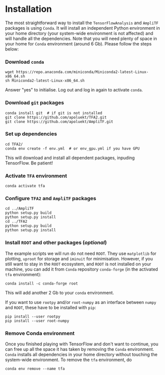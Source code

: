# Installation 

The most straightforward way to install the `TensorFlowAnalysis` and `AmpliTF` packages is using `Conda`. It will install an independent Python environment in your home directory (your system-wide environment is not affected) and will handle all the dependencies. Note that you will need plenty of space in your home for `Conda` environment (around 6 Gb). Please follow the steps below: 

### Download `conda`
```
wget https://repo.anaconda.com/miniconda/Miniconda2-latest-Linux-x86_64.sh
sh Miniconda2-latest-Linux-x86_64.sh
```
Answer "yes" to initialise. Log out and log in again to activate `conda`.

### Download `git` packages 
```
conda install git  # if git is not installed
git clone https://github.com/apoluekt/TFA2.git
git clone https://github.com/apoluekt/AmpliTF.git
```

### Set up dependencies
```
cd TFA2/
conda env create -f env.yml  # or env_gpu.yml if you have GPU
```
This will download and install all dependent packages, inpuding TensorFlow. Be patient! 

### Activate `TFA` environment
```
conda activate tfa
```

### Configure `TFA2` and `AmpliTF` packages
```
cd ../AmpliTF
python setup.py build
python setup.py install
cd ../TFA2
python setup.py build
python setup.py install
```
### Install `ROOT` and other packages (_optional_)

The example scripts we will run do not need `ROOT`. They use `matplotlib` for plotting, `uproot` for storage and `iminuit` for minimisation. However, if you still want to stay in the `ROOT` ecosystem, and `ROOT` is not installed on your machine, you can add it from `Conda` repository `conda-forge` (in the activated `tfa` environment): 

```
conda install -c conda-forge root
```
This will add another 2 Gb to your `conda` environment. 

If you want to use `rootpy` and/or `root-numpy` as an interface between `numpy` and `ROOT`, these have to be installed with `pip`: 
```
pip install --user rootpy
pip install --user root-numpy
```

### Remove Conda environment

Once you finished playing with TensorFlow and don't want to continue, you can free up all the space it has taken by removing the `Conda` environment. `Conda` installs all dependencies in your home directory without touching the system-wide environment. To remove the `tfa` environment, do
```
conda env remove --name tfa
```
